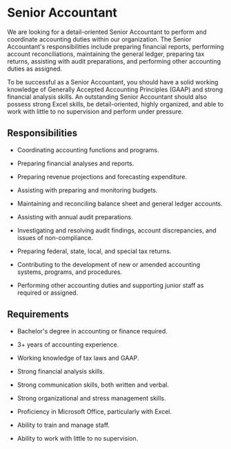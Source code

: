 # Senior Accountant

We are looking for a detail-oriented Senior Accountant to perform and coordinate accounting duties within our organization. The Senior Accountant's responsibilities include preparing financial reports, performing account reconciliations, maintaining the general ledger, preparing tax returns, assisting with audit preparations, and performing other accounting duties as assigned.

To be successful as a Senior Accountant, you should have a solid working knowledge of Generally Accepted  Accounting Principles (GAAP) and strong financial analysis skills. An outstanding Senior Accountant should also possess strong Excel skills, be detail-oriented, highly organized, and able to work with little to no supervision and perform under pressure.

## Responsibilities

* Coordinating accounting functions and programs.

* Preparing financial analyses and reports.

* Preparing revenue projections and forecasting expenditure.

* Assisting with preparing and monitoring budgets.

* Maintaining and reconciling balance sheet and general ledger accounts.

* Assisting with annual audit preparations.

* Investigating and resolving audit findings, account discrepancies, and issues of non-compliance.

* Preparing federal, state, local, and special tax returns.

* Contributing to the development of new or amended accounting systems, programs, and procedures.

* Performing other accounting duties and supporting junior staff as required or assigned.

## Requirements

* Bachelor's degree in accounting or finance required.

* 3+ years of accounting experience.

* Working knowledge of tax laws and GAAP.

* Strong financial analysis skills.

* Strong communication skills, both written and verbal.

* Strong organizational and stress management skills.

* Proficiency in Microsoft Office, particularly with Excel.

* Ability to train and manage staff.

* Ability to work with little to no supervision.

